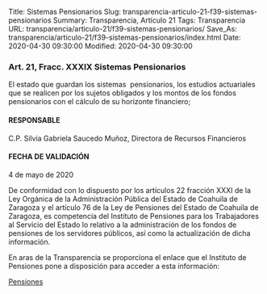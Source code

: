 Title: Sistemas Pensionarios
Slug: transparencia-articulo-21-f39-sistemas-pensionarios
Summary: Transparencia, Artículo 21
Tags: Transparencia
URL: transparencia/articulo-21/f39-sistemas-pensionarios/
Save_As: transparencia/articulo-21/f39-sistemas-pensionarios/index.html
Date: 2020-04-30 09:30:00
Modified: 2020-04-30 09:30:00


### Art. 21, Fracc. XXXIX Sistemas Pensionarios

El estado que guardan los sistemas  pensionarios, los estudios actuariales que se realicen por los sujetos obligados y los montos de los fondos pensionarios con el cálculo de su horizonte financiero;

#### RESPONSABLE

C.P. Silvia Gabriela Saucedo Muñoz, Directora de Recursos Financieros

#### FECHA DE VALIDACIÓN

4 de mayo de 2020

De conformidad con lo dispuesto por los artículos 22 fracción XXXI de la Ley Orgánica de la Administración Pública del Estado de Coahuila de Zaragoza y el artículo 76 de la Ley de Pensiones del Estado de Coahuila de Zaragoza, es competencia del Instituto de Pensiones para los Trabajadores al Servicio del Estado lo relativo a la administración de los fondos de pensiones de los servidores públicos, así como la actualización de dicha información.

En aras de la Transparencia se proporciona el enlace que el Instituto de Pensiones pone a disposición para acceder a esta información:

[Pensiones](http://www.coahuilatransparente.gob.mx/BD/EstadoqueGuardanlasPensiones/IPPTSEPensiones11316.pdf)


